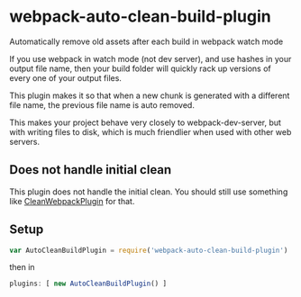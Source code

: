 # webpack-auto-clean-build-plugin
Automatically remove old assets after each build in webpack watch mode

If you use webpack in watch mode (not dev server), and use hashes in your output file name, then your build folder will quickly rack up versions of every one of your output files.

This plugin makes it so that when a new chunk is generated with a different file name, the previous file name is auto removed.

This makes your project behave very closely to webpack-dev-server, but with writing files to disk, which is much friendlier when used with other web servers.

## Does not handle initial clean

This plugin does not handle the initial clean. You should still use something like [CleanWebpackPlugin](https://github.com/johnagan/clean-webpack-plugin) for that.


## Setup

```javascript
var AutoCleanBuildPlugin = require('webpack-auto-clean-build-plugin')
```

then in 

```javascript
plugins: [ new AutoCleanBuildPlugin() ]
```
